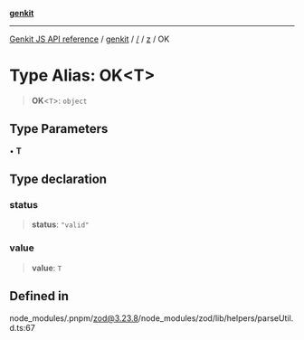 [**genkit**](../../../README.md)

***

[Genkit JS API reference](../../../../README.md) / [genkit](../../../README.md) / [/](../../../README.md) / [z](../README.md) / OK

# Type Alias: OK\<T\>

> **OK**\<`T`\>: `object`

## Type Parameters

• **T**

## Type declaration

### status

> **status**: `"valid"`

### value

> **value**: `T`

## Defined in

node\_modules/.pnpm/zod@3.23.8/node\_modules/zod/lib/helpers/parseUtil.d.ts:67
